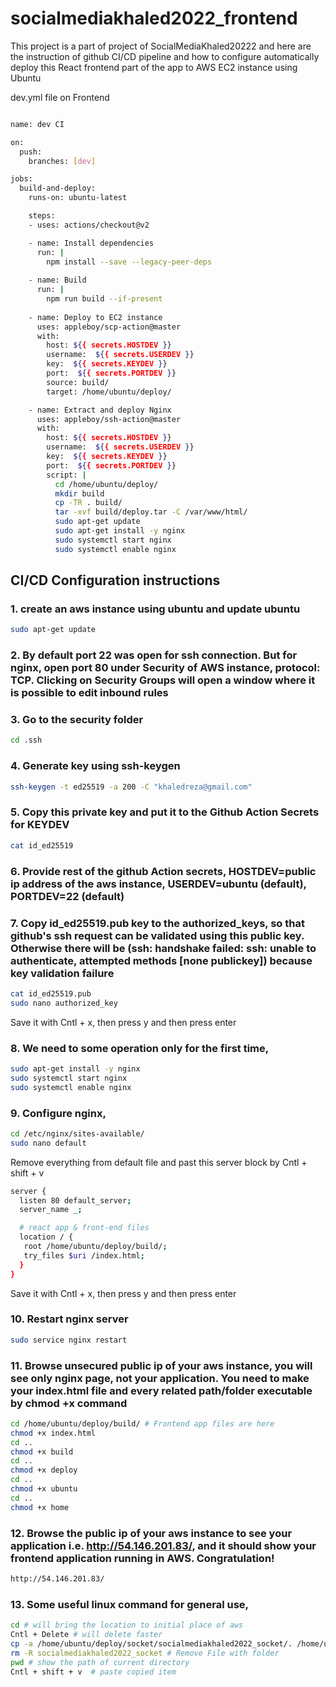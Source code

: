 # socialmediakhaled2022_frontend

This project is a part of project of SocialMediaKhaled20222 and here are the instruction of github CI/CD pipeline and how to configure automatically deploy this React frontend part of the app to AWS EC2 instance using Ubuntu 

dev.yml file on Frontend
```sh

name: dev CI

on:
  push:
    branches: [dev]

jobs:
  build-and-deploy:
    runs-on: ubuntu-latest

    steps:
    - uses: actions/checkout@v2

    - name: Install dependencies
      run: |
        npm install --save --legacy-peer-deps
        
    - name: Build
      run: |
        npm run build --if-present
        
    - name: Deploy to EC2 instance
      uses: appleboy/scp-action@master
      with:
        host: ${{ secrets.HOSTDEV }}
        username:  ${{ secrets.USERDEV }}
        key:  ${{ secrets.KEYDEV }}
        port:  ${{ secrets.PORTDEV }}
        source: build/
        target: /home/ubuntu/deploy/

    - name: Extract and deploy Nginx
      uses: appleboy/ssh-action@master
      with:
        host: ${{ secrets.HOSTDEV }}
        username:  ${{ secrets.USERDEV }}
        key:  ${{ secrets.KEYDEV }}
        port:  ${{ secrets.PORTDEV }}
        script: |
          cd /home/ubuntu/deploy/
          mkdir build
          cp -TR . build/
          tar -xvf build/deploy.tar -C /var/www/html/
          sudo apt-get update
          sudo apt-get install -y nginx
          sudo systemctl start nginx
          sudo systemctl enable nginx
```

## CI/CD Configuration instructions

### 1. create an aws instance using ubuntu and update ubuntu
```sh
sudo apt-get update
```

### 2. By default port 22 was open for ssh connection. But for nginx, open port 80 under Security of AWS instance, protocol: TCP. Clicking on Security Groups will open a window where it is possible to edit inbound rules

### 3. Go to the security folder 
```sh
cd .ssh
```

### 4. Generate key using ssh-keygen
```sh
ssh-keygen -t ed25519 -a 200 -C "khaledreza@gmail.com" 
```

### 5. Copy this private key and put it to the Github Action Secrets for KEYDEV
```sh
cat id_ed25519
```

### 6. Provide rest of the github Action secrets, HOSTDEV=public ip address of the aws instance, USERDEV=ubuntu (default), PORTDEV=22 (default)

### 7. Copy id_ed25519.pub key to the authorized_keys, so that github's ssh request can be validated using this public key. Otherwise there will be (ssh: handshake failed: ssh: unable to authenticate, attempted methods [none publickey]) because key validation failure
```sh
cat id_ed25519.pub
sudo nano authorized_key
```
Save it with Cntl + x, then press y and then press enter

### 8. We need to some operation only for the first time,
```sh
sudo apt-get install -y nginx
sudo systemctl start nginx
sudo systemctl enable nginx
```

### 9. Configure nginx,
```sh
cd /etc/nginx/sites-available/
sudo nano default
```
Remove everything from default file and past this server block by Cntl + shift + v
```sh
server {
  listen 80 default_server;
  server_name _;

  # react app & front-end files
  location / {
   root /home/ubuntu/deploy/build/;
   try_files $uri /index.html;
  }
}
```
Save it with Cntl + x, then press y and then press enter

### 10. Restart nginx server
```sh
sudo service nginx restart
```

### 11. Browse unsecured public ip of your aws instance, you will see only nginx page, not your application. You need to make your index.html file and every related path/folder executable by chmod +x command
```sh
cd /home/ubuntu/deploy/build/ # Frontend app files are here
chmod +x index.html
cd ..
chmod +x build
cd ..
chmod +x deploy
cd ..
chmod +x ubuntu
cd ..
chmod +x home
```

### 12. Browse the public ip of your aws instance to see your application i.e. http://54.146.201.83/, and it should show your frontend application running in AWS. Congratulation!
```sh
http://54.146.201.83/
```

### 13. Some useful linux command for general use,

```sh
cd # will bring the location to initial place of aws
Cntl + Delete # will delete faster
cp -a /home/ubuntu/deploy/socket/socialmediakhaled2022_socket/. /home/ubuntu/deploy/socket/ # Copy all files of a folder to another file
rm -R socialmediakhaled2022_socket # Remove File with folder 
pwd # show the path of current directory
Cntl + shift + v  # paste copied item
```

